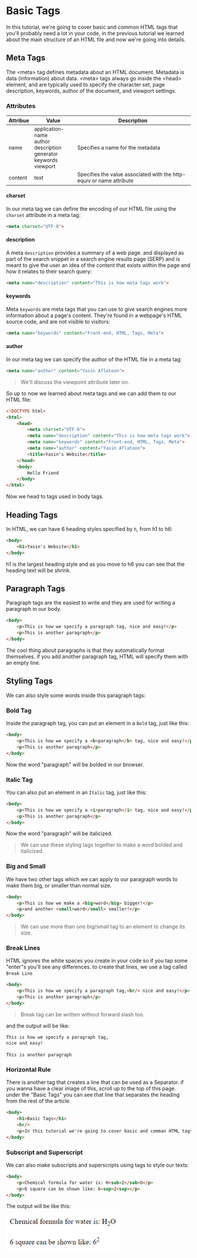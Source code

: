 # Basic Tags

In this tutorial, we're going to cover basic and common HTML tags that you'll probably need a lot in your code, in the previous tutorial we learned about the main structure of an HTML file and now we're going into details.

## Meta Tags

The \<meta\> tag defines metadata about an HTML document. Metadata is data (information) about data. \<meta\> tags always go inside the \<head\> element, and are typically used to specify the character set, page description, keywords, author of the document, and viewport settings.

### Attributes

| Attribue | Value                                                                               | Description                                                          |
| -------- | ----------------------------------------------------------------------------------- | -------------------------------------------------------------------- |
| name     | application-name</br>author</br>description</br>generator</br>keywords</br>viewport | Specifies a name for the metadata                                    |
| content  | text                                                                                | Specifies the value associated with the http-equiv or name attribute |

#### charset

In our meta tag we can define the encoding of our HTML file using the `charset` attribute in a meta tag:

``` HTML
<meta charset="UTF-8">
```

#### description

A meta `description` provides a summary of a web page. and displayed as part of the search snippet in a search engine results page (SERP) and is meant to give the user an idea of the content that exists within the page and how it relates to their search query:

``` HTML
<meta name="description" content="This is how meta tags work">
```

#### keywords

Meta `keywords` are meta tags that you can use to give search engines more information about a page's content. They're found in a webpage's HTML source code, and are not visible to visitors:

``` HTML
<meta name="keywords" content="Front-end, HTML, Tags, Meta">
```

#### author

In our meta tag we can specify the author of the HTML file in a meta tag:

``` HTML
<meta name="author" content="Yasin Aflatoon">
```

> We'll discuss the viewpoint attribute later on.

So up to now we learned about meta tags and we can add them to our HTML file:

``` HTML
<!DOCTYPE html>
<html>
    <head>
        <meta charset="UTF-8">
        <meta name="description" content="This is how meta tags work">
        <meta name="keywords" content="Front-end, HTML, Tags, Meta">
        <meta name="author" content="Yasin Aflatoon">
        <title>Yasin's Website</title>
    </head>
    <body>
        Hello Friend
    </body>   
</html>
```

Now we head to tags used in body tags.

## Heading Tags

In HTML, we can have 6 heading styles specified by `h`, from h1 to h6:

``` HTML
<body>
    <h1>Yasin's Website</h1>
</body>
```

h1 is the largest heading style and as you move to h6 you can see that the heading text will be shrink.

## Paragraph Tags

Paragraph tags are the easiest to write and they are used for writing a paragraph in our body.

``` HTML
<body>
    <p>This is how we specify a paragraph tag, nice and easy!</p>
    <p>This is another paragraph</p>
</body>
```

The cool thing about paragraphs is that they automatically format themselves. if you add another paragraph tag, HTML will specify them with an empty line.

## Styling Tags

We can also style some words inside this paragraph tags:

### Bold Tag

Inside the paragraph tag, you can put an element in a `Bold` tag, just like this:

``` HTML
<body>
    <p>This is how we specify a <b>paragraph</b> tag, nice and easy!</p>
    <p>This is another paragraph</p>
</body>
```

Now the word "paragraph" will be bolded in our browser.

### Italic Tag

You can also put an element in an `Italic` tag, just like this:

``` HTML
<body>
    <p>This is how we specify a <i>paragraph</i> tag, nice and easy!</p>
    <p>This is another paragraph</p>
</body>
```

Now the word "paragraph" will be italicized.

> We can use these styling tags together to make a word bolded and italicized.

### Big and Small

We have two other tags which we can apply to our paragraph words to make them big, or smaller than normal size.

``` HTML
<body>
    <p>This is how we make a <big>word</big> bigger!</p>
    <p>and another <small>word</small> smaller!</p>
</body>
```

> We can use more than one big/small tag to an element to change its size.

### Break Lines

HTML ignores the white spaces you create in your code so if you tap some "enter"s you'll see any differences. to create that lines, we use a tag called `Break Line`

``` HTML
<body>
    <p>This is how we specify a paragraph tag,<br/> nice and easy!</p>
    <p>This is another paragraph</p>
</body>
```

> Break tag can be written without forward slash too.

and the output will be like:

``` Batch
This is how we specify a paragraph tag,
nice and easy!

This is another paragraph
```

### Horizontal Rule

There is another tag that creates a line that can be used as a Separator. if you wanna have a clear image of this, scroll up to the top of this page. under the "Basic Tags" you can see that line that separates the heading from the rest of the article.

``` HTML
<body>
    <h1>Basic Tags</h1>
    <hr/>
    <p>In this tutorial we're going to cover basic and comman HTML tags that you'll probably need them a lot in your code, in prevoius tutorial we learned about main structure of an HTML file and now we're going in detials.</p>
</body>
```

### Subscript and Superscript

We can also make subscripts and superscripts using tags to style our texts:

``` HTML
<body>
    <p>Chemical formula for water is: H<sub>2</sub>O</p>
    <p>6 square can be shown like: 6<sup>2<sup></p>
</body>
```

The output will be like this:

![SubSupScript](/media/img03.png)
